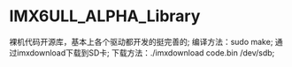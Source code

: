 # IMX6ULL_ALPHA_Library

裸机代码开源库，基本上各个驱动都开发的挺完善的;
编译方法：sudo make;
通过imxdownload下载到SD卡;
下载方法：./imxdownload code.bin /dev/sdb;
